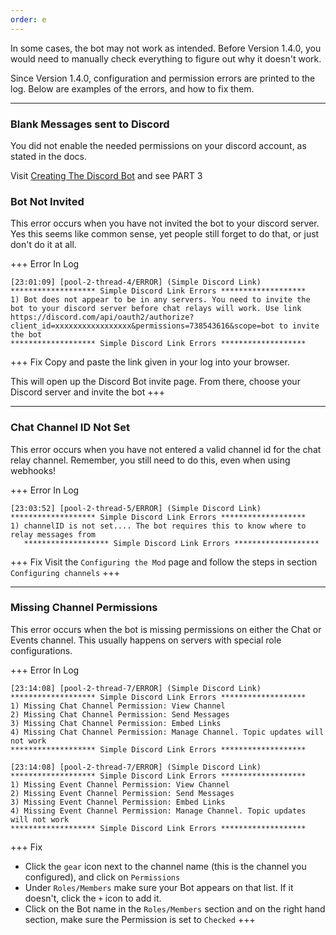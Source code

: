 ```yaml
---
order: e
---
```


In some cases, the bot may not work as intended. Before Version 1.4.0, you would need to manually check everything to figure out why it doesn't work.

Since Version 1.4.0, configuration and permission errors are printed to the log. Below are examples of the errors, and how to fix them.

***

### Blank Messages sent to Discord

You did not enable the needed permissions on your discord account, as stated in the docs.

Visit [Creating The Discord Bot](initial-setup.md) and see PART 3

### Bot Not Invited

This error occurs when you have not invited the bot to your discord server. Yes this seems like common sense, yet people still forget to do that, or just don't do it at all.

+++ Error In Log
```
[23:01:09] [pool-2-thread-4/ERROR] (Simple Discord Link) 
******************* Simple Discord Link Errors *******************
1) Bot does not appear to be in any servers. You need to invite the bot to your discord server before chat relays will work. Use link https://discord.com/api/oauth2/authorize?client_id=xxxxxxxxxxxxxxxxx&permissions=738543616&scope=bot to invite the bot
******************* Simple Discord Link Errors *******************
```
+++ Fix
Copy and paste the link given in your log into your browser.

This will open up the Discord Bot invite page. From there, choose your Discord server and invite the bot
+++

***

### Chat Channel ID Not Set

This error occurs when you have not entered a valid channel id for the chat relay channel. Remember, you still need to do this, even when using webhooks!

+++ Error In Log
```
[23:03:52] [pool-2-thread-5/ERROR] (Simple Discord Link)
******************* Simple Discord Link Errors *******************
1) channelID is not set.... The bot requires this to know where to relay messages from
   ******************* Simple Discord Link Errors *******************
```
+++ Fix
Visit the `Configuring the Mod` page and follow the steps in section `Configuring channels`
+++

***

### Missing Channel Permissions

This error occurs when the bot is missing permissions on either the Chat or Events channel. This usually happens on servers with special role configurations.

+++ Error In Log
```
[23:14:08] [pool-2-thread-7/ERROR] (Simple Discord Link) 
******************* Simple Discord Link Errors *******************
1) Missing Chat Channel Permission: View Channel
2) Missing Chat Channel Permission: Send Messages
3) Missing Chat Channel Permission: Embed Links
4) Missing Chat Channel Permission: Manage Channel. Topic updates will not work
******************* Simple Discord Link Errors *******************
```

```
[23:14:08] [pool-2-thread-7/ERROR] (Simple Discord Link) 
******************* Simple Discord Link Errors *******************
1) Missing Event Channel Permission: View Channel
2) Missing Event Channel Permission: Send Messages
3) Missing Event Channel Permission: Embed Links
4) Missing Event Channel Permission: Manage Channel. Topic updates will not work
******************* Simple Discord Link Errors *******************
```
+++ Fix
* Click the `gear` icon next to the channel name (this is the channel you configured), and click on `Permissions`
* Under `Roles/Members` make sure your Bot appears on that list. If it doesn't, click the `+` icon to add it.
* Click on the Bot name in the `Roles/Members` section and on the right hand section, make sure the Permission is set to `Checked`
+++
